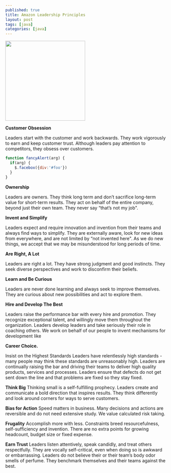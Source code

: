 ```yaml
---
published: true
title: Amazon Leadership Principles
layout: post
tags: [java]
categories: [java]
---
```

<img src="http://g-ec2.images-amazon.com/images/G/01/social/api-share/amazon_logo_500500._V323939215_.png" width="250" height="250" />

**Customer Obsession**

Leaders start with the customer and work backwards. They work vigorously to earn and keep customer trust. Although leaders pay attention to competitors, they obsess over customers.

```javascript
function fancyAlert(arg) {
  if(arg) {
    $.facebox({div:'#foo'})
  }
}
```

**Ownership**

Leaders are owners. They think long term and don’t sacrifice long-term value for short-term results. They act on behalf of the entire company, beyond just their own team. They never say “that’s not my job". 

**Invent and Simplify**

Leaders expect and require innovation and invention from their teams and always find ways to simplify. They are externally aware, look for new ideas from everywhere, and are not limited by “not invented here". As we do new things, we accept that we may be misunderstood for long periods of time.

**Are Right, A Lot**

Leaders are right a lot. They have strong judgment and good instincts. They seek diverse perspectives and work to disconfirm their beliefs.

**Learn and Be Curious**

Leaders are never done learning and always seek to improve themselves. They are curious about new possibilities and act to explore them.

**Hire and Develop The Best**

Leaders raise the performance bar with every hire and promotion. They recognize exceptional talent, and willingly move them throughout the organization. Leaders develop leaders and take seriously their role in coaching others.  We work on behalf of our people to invent mechanisms for development like 

**Career Choice.**

Insist on the Highest Standards
Leaders have relentlessly high standards - many people may think these standards are unreasonably high. Leaders are continually raising the bar and driving their teams to deliver high quality products, services and processes. Leaders ensure that defects do not get sent down the line and that problems are fixed so they stay fixed.

**Think Big**
Thinking small is a self-fulfilling prophecy. Leaders create and communicate a bold direction that inspires results. They think differently and look around corners for ways to serve customers.

**Bias for Action**
Speed matters in business. Many decisions and actions are reversible and do not need extensive study. We value calculated risk taking. 

**Frugality**
Accomplish more with less. Constraints breed resourcefulness, self-sufficiency and invention.  There are no extra points for growing headcount, budget size or fixed expense.

**Earn Trust**
Leaders listen attentively, speak candidly, and treat others respectfully. They are vocally self-critical, even when doing so is awkward or embarrassing.  Leaders do not believe their or their team’s body odor smells of perfume.  They benchmark themselves and their teams against the best.
